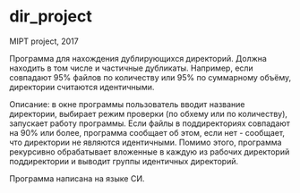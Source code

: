 # dir_project

MIPT project, 2017

Программа для нахождения дублирующихся директорий. Должна находить в том числе и частичные дубликаты.
Например, если совпадают 95% файлов по количеству или 95% по суммарному объёму, директории считаются идентичными. 

Описание: в окне программы пользователь вводит название директории, выбирает режим проверки (по обхему или по количеству), запускает работу программы. 
Если файлы в поддиректориях совпадают на 90% или более, программа сообщает об этом, если нет - сообщает, что директории не являются идентичными.
Помимо этого, программа рекурсивно обрабатывает вложенные в каждую из рабочих директорий поддиректории и выводит группы идентичных директорий.

Программа написана на языке СИ.
